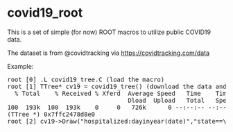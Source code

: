 # covid19_root
This is a set of simple (for now) ROOT macros to utilize public COVID19 data.

The dataset is from @covidtracking via https://covidtracking.com/data

Example:
<pre>
root [0] .L covid19_tree.C (load the macro)
root [1] TTree* cv19 = covid19_tree() (download the data and create the tree - US only - from COVID19 tracking)
  % Total    % Received % Xferd  Average Speed   Time    Time     Time  Current
                                 Dload  Upload   Total   Spent    Left  Speed
100  193k  100  193k    0     0   726k      0 --:--:-- --:--:-- --:--:--  726k
(TTree *) 0x7ffc2478d8e0
root [2] cv19->Draw("hospitalized:dayinyear(date)","state==\"FL\"")
</pre>
